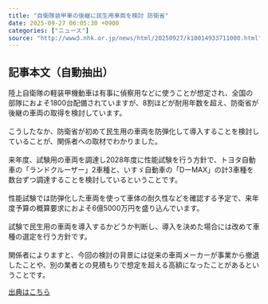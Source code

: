 ```yaml
---
title: "自衛隊装甲車の後継に民生用車両を検討 防衛省"
date: 2025-09-27 06:05:30 +0900
categories: ["ニュース"]
source: "http://www3.nhk.or.jp/news/html/20250927/k10014933711000.html"
---
```


## 記事本文（自動抽出）
<div><div class="body-text">
										<p>陸上自衛隊の軽装甲機動車は有事に偵察用などに使うことが想定され、全国の部隊におよそ1800台配備されていますが、8割ほどが耐用年数を超え、防衛省が後継の車両の取得を検討しています。<br><br>こうしたなか、防衛省が初めて民生用の車両を防弾化して導入することを検討していることが、関係者への取材でわかりました。<br><br>来年度、試験用の車両を調達し2028年度に性能試験を行う方針で、トヨタ自動車の「ランドクルーザー」2車種と、いすゞ自動車の「DーMAX」の計3車種を数台ずつ調達することを検討しているということです。<br><br>性能試験では防弾化した車両を使って車体の耐久性などを確認する予定で、来年度予算の概算要求におよそ6億5000万円を盛り込んでいます。<br><br>試験で民生用の車両を導入するかどうか判断し、導入を決めた場合には改めて車種の選定を行う方針です。<br><br>関係者によりますと、今回の検討の背景には従来の車両メーカーが事業から撤退したことや、別の業者との見積もりで想定を超える高額になったことがあるということです。</p>
								</div>
							</div>

[出典はこちら](http://www3.nhk.or.jp/news/html/20250927/k10014933711000.html)
